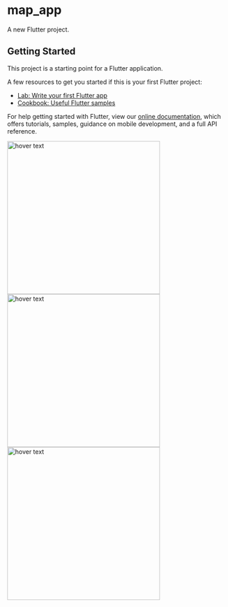 # map_app

A new Flutter project.

## Getting Started

This project is a starting point for a Flutter application.

A few resources to get you started if this is your first Flutter project:

- [Lab: Write your first Flutter app](https://flutter.dev/docs/get-started/codelab)
- [Cookbook: Useful Flutter samples](https://flutter.dev/docs/cookbook)

For help getting started with Flutter, view our
[online documentation](https://flutter.dev/docs), which offers tutorials,
samples, guidance on mobile development, and a full API reference.


 <img src="images/image1  (1).jpg" width="350" title="hover text">
  <img src="images/image1  (2).jpg" width="350" title="hover text">
   <img src="images/image1  (3).jpg" width="350" title="hover text">
